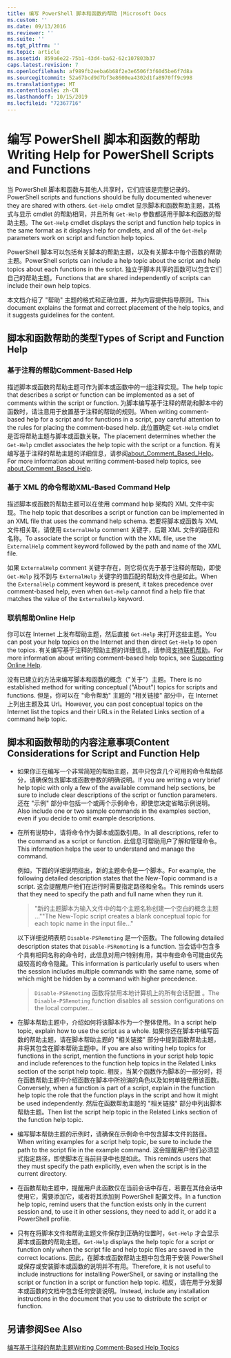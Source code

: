 ```yaml
---
title: 编写 PowerShell 脚本和函数的帮助 |Microsoft Docs
ms.custom: ''
ms.date: 09/13/2016
ms.reviewer: ''
ms.suite: ''
ms.tgt_pltfrm: ''
ms.topic: article
ms.assetid: 859a6e22-75b1-43d4-ba62-62c107803b37
caps.latest.revision: 7
ms.openlocfilehash: af989fb2eeba6b68f2e3e6506f3f60d5be6f7d8a
ms.sourcegitcommit: 52a67bcd9d7bf3e8600ea4302d1fa8970ff9c998
ms.translationtype: MT
ms.contentlocale: zh-CN
ms.lasthandoff: 10/15/2019
ms.locfileid: "72367716"
---
```

# <a name="writing-help-for-powershell-scripts-and-functions"></a><span data-ttu-id="7ea9c-102">编写 PowerShell 脚本和函数的帮助</span><span class="sxs-lookup"><span data-stu-id="7ea9c-102">Writing Help for PowerShell Scripts and Functions</span></span>

<span data-ttu-id="7ea9c-103">当 PowerShell 脚本和函数与其他人共享时，它们应该是完整记录的。</span><span class="sxs-lookup"><span data-stu-id="7ea9c-103">PowerShell scripts and functions should be fully documented whenever they are shared with others.</span></span>
<span data-ttu-id="7ea9c-104">`Get-Help` cmdlet 显示脚本和函数帮助主题，其格式与显示 cmdlet 的帮助相同，并且所有 `Get-Help` 参数都适用于脚本和函数的帮助主题。</span><span class="sxs-lookup"><span data-stu-id="7ea9c-104">The `Get-Help` cmdlet displays the script and function help topics in the same format as it displays help for cmdlets, and all of the `Get-Help` parameters work on script and function help topics.</span></span>

<span data-ttu-id="7ea9c-105">PowerShell 脚本可以包括有关脚本的帮助主题，以及有关脚本中每个函数的帮助主题。</span><span class="sxs-lookup"><span data-stu-id="7ea9c-105">PowerShell scripts can include a help topic about the script and help topics about each functions in the script.</span></span>
<span data-ttu-id="7ea9c-106">独立于脚本共享的函数可以包含它们自己的帮助主题。</span><span class="sxs-lookup"><span data-stu-id="7ea9c-106">Functions that are shared independently of scripts can include their own help topics.</span></span>

<span data-ttu-id="7ea9c-107">本文档介绍了 "帮助" 主题的格式和正确位置，并为内容提供指导原则。</span><span class="sxs-lookup"><span data-stu-id="7ea9c-107">This document explains the format and correct placement of the help topics, and it suggests guidelines for the content.</span></span>

## <a name="types-of-script-and-function-help"></a><span data-ttu-id="7ea9c-108">脚本和函数帮助的类型</span><span class="sxs-lookup"><span data-stu-id="7ea9c-108">Types of Script and Function Help</span></span>

### <a name="comment-based-help"></a><span data-ttu-id="7ea9c-109">基于注释的帮助</span><span class="sxs-lookup"><span data-stu-id="7ea9c-109">Comment-Based Help</span></span>
<span data-ttu-id="7ea9c-110">描述脚本或函数的帮助主题可作为脚本或函数中的一组注释实现。</span><span class="sxs-lookup"><span data-stu-id="7ea9c-110">The help topic that describes a script or function can be implemented as a set of comments within the script or function.</span></span>
<span data-ttu-id="7ea9c-111">为脚本编写基于注释的帮助和脚本中的函数时，请注意用于放置基于注释的帮助的规则。</span><span class="sxs-lookup"><span data-stu-id="7ea9c-111">When writing comment-based help for a script and for functions in a script, pay careful attention to the rules for placing the comment-based help.</span></span>
<span data-ttu-id="7ea9c-112">此位置确定 `Get-Help` cmdlet 是否将帮助主题与脚本或函数关联。</span><span class="sxs-lookup"><span data-stu-id="7ea9c-112">The placement determines whether the `Get-Help` cmdlet associates the help topic with the script or a function.</span></span>
<span data-ttu-id="7ea9c-113">有关编写基于注释的帮助主题的详细信息，请参阅[about_Comment_Based_Help](/powershell/module/microsoft.powershell.core/about/about_comment_based_help)。</span><span class="sxs-lookup"><span data-stu-id="7ea9c-113">For more information about writing comment-based help topics, see [about_Comment_Based_Help](/powershell/module/microsoft.powershell.core/about/about_comment_based_help).</span></span>

### <a name="xml-based-command-help"></a><span data-ttu-id="7ea9c-114">基于 XML 的命令帮助</span><span class="sxs-lookup"><span data-stu-id="7ea9c-114">XML-Based Command Help</span></span>
<span data-ttu-id="7ea9c-115">描述脚本或函数的帮助主题可以在使用 command help 架构的 XML 文件中实现。</span><span class="sxs-lookup"><span data-stu-id="7ea9c-115">The help topic that describes a script or function can be implemented in an XML file that uses the command help schema.</span></span>
<span data-ttu-id="7ea9c-116">若要将脚本或函数与 XML 文件相关联，请使用 `ExternalHelp` comment 关键字，后跟 XML 文件的路径和名称。</span><span class="sxs-lookup"><span data-stu-id="7ea9c-116">To associate the script or function with the XML file, use the `ExternalHelp` comment keyword followed by the path and name of the XML file.</span></span>

<span data-ttu-id="7ea9c-117">如果 `ExternalHelp` comment 关键字存在，则它将优先于基于注释的帮助，即使 `Get-Help` 找不到与 `ExternalHelp` 关键字的值匹配的帮助文件也是如此。</span><span class="sxs-lookup"><span data-stu-id="7ea9c-117">When the `ExternalHelp` comment keyword is present, it takes precedence over comment-based help, even when `Get-Help` cannot find a help file that matches the value of the `ExternalHelp` keyword.</span></span>

### <a name="online-help"></a><span data-ttu-id="7ea9c-118">联机帮助</span><span class="sxs-lookup"><span data-stu-id="7ea9c-118">Online Help</span></span>
<span data-ttu-id="7ea9c-119">你可以在 Internet 上发布帮助主题，然后直接 `Get-Help` 来打开这些主题。</span><span class="sxs-lookup"><span data-stu-id="7ea9c-119">You can post your help topics on the Internet and then direct `Get-Help` to open the topics.</span></span>
<span data-ttu-id="7ea9c-120">有关编写基于注释的帮助主题的详细信息，请参阅[支持联机帮助](../module/supporting-online-help.md)。</span><span class="sxs-lookup"><span data-stu-id="7ea9c-120">For more information about writing comment-based help topics, see [Supporting Online Help](../module/supporting-online-help.md).</span></span>

<span data-ttu-id="7ea9c-121">没有已建立的方法来编写脚本和函数的概念（"关于"）主题。</span><span class="sxs-lookup"><span data-stu-id="7ea9c-121">There is no established method for writing conceptual ("About") topics for scripts and functions.</span></span>
<span data-ttu-id="7ea9c-122">但是，你可以在 "命令帮助" 主题的 "相关链接" 部分中，在 Internet 上列出主题及其 Url。</span><span class="sxs-lookup"><span data-stu-id="7ea9c-122">However, you can post conceptual topics on the Internet list the topics and their URLs in the Related Links section of a command help topic.</span></span>

## <a name="content-considerations-for-script-and-function-help"></a><span data-ttu-id="7ea9c-123">脚本和函数帮助的内容注意事项</span><span class="sxs-lookup"><span data-stu-id="7ea9c-123">Content Considerations for Script and Function Help</span></span>

- <span data-ttu-id="7ea9c-124">如果你正在编写一个非常简短的帮助主题，其中只包含几个可用的命令帮助部分，请确保包含脚本或函数参数的明确说明。</span><span class="sxs-lookup"><span data-stu-id="7ea9c-124">If you are writing a very brief help topic with only a few of the available command help sections, be sure to include clear descriptions of the script or function parameters.</span></span> <span data-ttu-id="7ea9c-125">还在 "示例" 部分中包括一个或两个示例命令，即使您决定省略示例说明。</span><span class="sxs-lookup"><span data-stu-id="7ea9c-125">Also include one or two sample commands in the examples section, even if you decide to omit example descriptions.</span></span>

- <span data-ttu-id="7ea9c-126">在所有说明中，请将命令作为脚本或函数引用。</span><span class="sxs-lookup"><span data-stu-id="7ea9c-126">In all descriptions, refer to the command as a script or function.</span></span> <span data-ttu-id="7ea9c-127">此信息可帮助用户了解和管理命令。</span><span class="sxs-lookup"><span data-stu-id="7ea9c-127">This information helps the user to understand and manage the command.</span></span>

  <span data-ttu-id="7ea9c-128">例如，下面的详细说明指出，新的主题命令是一个脚本。</span><span class="sxs-lookup"><span data-stu-id="7ea9c-128">For example, the following detailed description states that the New-Topic command is a script.</span></span> <span data-ttu-id="7ea9c-129">这会提醒用户他们在运行时需要指定路径和全名。</span><span class="sxs-lookup"><span data-stu-id="7ea9c-129">This reminds users that they need to specify the path and full name when they run it.</span></span>

  > <span data-ttu-id="7ea9c-130">"新的主题脚本为输入文件中的每个主题名称创建一个空白的概念主题 ..."</span><span class="sxs-lookup"><span data-stu-id="7ea9c-130">"The New-Topic script creates a blank conceptual topic for each topic name in the input file..."</span></span>

  <span data-ttu-id="7ea9c-131">以下详细说明表明 `Disable-PSRemoting` 是一个函数。</span><span class="sxs-lookup"><span data-stu-id="7ea9c-131">The following detailed description states that `Disable-PSRemoting` is a function.</span></span> <span data-ttu-id="7ea9c-132">当会话中包含多个具有相同名称的命令时，此信息对用户特别有用，其中有些命令可能由优先级较高的命令隐藏。</span><span class="sxs-lookup"><span data-stu-id="7ea9c-132">This information is particularly useful to users when the session includes multiple commands with the same name, some of which might be hidden by a command with higher precedence.</span></span>

  > <span data-ttu-id="7ea9c-133">`Disable-PSRemoting` 函数将禁用本地计算机上的所有会话配置 。</span><span class="sxs-lookup"><span data-stu-id="7ea9c-133">The `Disable-PSRemoting` function disables all session configurations on the local computer...</span></span>

- <span data-ttu-id="7ea9c-134">在脚本帮助主题中，介绍如何将该脚本作为一个整体使用。</span><span class="sxs-lookup"><span data-stu-id="7ea9c-134">In a script help topic, explain how to use the script as a whole.</span></span> <span data-ttu-id="7ea9c-135">如果你还在脚本中编写函数的帮助主题，请在脚本帮助主题的 "相关链接" 部分中提到函数帮助主题，并将其包含在脚本帮助主题中。</span><span class="sxs-lookup"><span data-stu-id="7ea9c-135">If you are also writing help topics for functions in the script, mention the functions in your script help topic and include references to the function help topics in the Related Links section of the script help topic.</span></span> <span data-ttu-id="7ea9c-136">相反，当某个函数作为脚本的一部分时，将在函数帮助主题中介绍函数在脚本中所扮演的角色以及如何单独使用该函数。</span><span class="sxs-lookup"><span data-stu-id="7ea9c-136">Conversely, when a function is part of a script, explain in the function help topic the role that the function plays in the script and how it might be used independently.</span></span> <span data-ttu-id="7ea9c-137">然后在函数帮助主题的 "相关链接" 部分中列出脚本帮助主题。</span><span class="sxs-lookup"><span data-stu-id="7ea9c-137">Then list the script help topic in the Related Links section of the function help topic.</span></span>

- <span data-ttu-id="7ea9c-138">编写脚本帮助主题的示例时，请确保在示例命令中包含脚本文件的路径。</span><span class="sxs-lookup"><span data-stu-id="7ea9c-138">When writing examples for a script help topic, be sure to include the path to the script file in the example command.</span></span> <span data-ttu-id="7ea9c-139">这会提醒用户他们必须显式指定路径，即使脚本在当前目录中也是如此。</span><span class="sxs-lookup"><span data-stu-id="7ea9c-139">This reminds users that they must specify the path explicitly, even when the script is in the current directory.</span></span>

- <span data-ttu-id="7ea9c-140">在函数帮助主题中，提醒用户此函数仅在当前会话中存在，若要在其他会话中使用它，需要添加它，或者将其添加到 PowerShell 配置文件。</span><span class="sxs-lookup"><span data-stu-id="7ea9c-140">In a function help topic, remind users that the function exists only in the current session and, to use it in other sessions, they need to add it, or add it a PowerShell profile.</span></span>

- <span data-ttu-id="7ea9c-141">只有在将脚本文件和帮助主题文件保存到正确的位置时，`Get-Help` 才会显示脚本或函数的帮助主题。</span><span class="sxs-lookup"><span data-stu-id="7ea9c-141">`Get-Help` displays the help topic for a script or function only when the script file and help topic files are saved in the correct locations.</span></span> <span data-ttu-id="7ea9c-142">因此，在脚本或函数帮助主题中包含用于安装 PowerShell 或保存或安装脚本或函数的说明并不有用。</span><span class="sxs-lookup"><span data-stu-id="7ea9c-142">Therefore, it is not useful to include instructions for installing PowerShell, or saving or installing the script or function in a script or function help topic.</span></span> <span data-ttu-id="7ea9c-143">相反，请在用于分发脚本或函数的文档中包含任何安装说明。</span><span class="sxs-lookup"><span data-stu-id="7ea9c-143">Instead, include any installation instructions in the document that you use to distribute the script or function.</span></span>

## <a name="see-also"></a><span data-ttu-id="7ea9c-144">另请参阅</span><span class="sxs-lookup"><span data-stu-id="7ea9c-144">See Also</span></span>

[<span data-ttu-id="7ea9c-145">编写基于注释的帮助主题</span><span class="sxs-lookup"><span data-stu-id="7ea9c-145">Writing Comment-Based Help Topics</span></span>](./writing-comment-based-help-topics.md)
